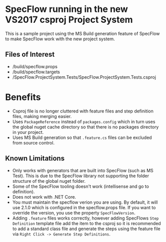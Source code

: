 # SpecFlow running in the new VS2017 csproj Project System
This is a sample project using the MS Build generation feature of SpecFlow to make SpecFlow work with the new project system.

## Files of Interest
- /build/specflow.props
- /build/specflow.targets
- /SpecFlow.ProjectSystem.Tests/SpecFlow.ProjectSystem.Tests.csproj

# Benefits
- Csproj file is no longer cluttered with feature files and step definition files, making merging easier.
- Uses `PackageReference` instead of `packages.config` which in turn uses the global nuget cache directory so that there is no packages directory in your project.
- Uses MS Build generation so that `.feature.cs` files can be excluded from source control.

## Known Limitations
- Only works with generators that are built into SpecFlow (such as MS Test). This is due to the SpecFlow library not supporting the folder structure of the global nuget folder.
- Some of the SpecFlow tooling doesn't work (intellisense and go to definition).
- Does not work with .NET Core.
- You must maintain the specflow verion you are using. By default, it will use 2.1.0 which is configured in the specflow.props file. If you want to override the version, you use the property `SpecFlowVersion`.
- Adding `.feature` files works correctly, however adding SpecFlows `Step Definition` template file add the item to the csproj so it is recommended to add a standard class file and generate the steps using the feature file via `Right Click -> Generate Step Definitions`.
